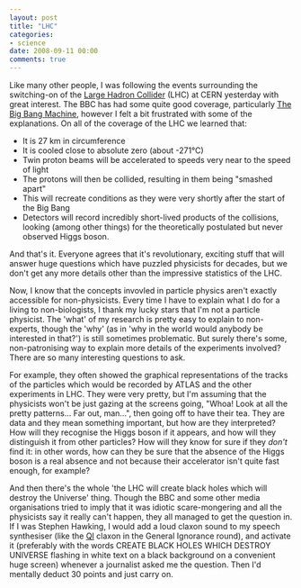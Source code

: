 ```yaml
---
layout: post
title: "LHC"
categories:
- science
date: 2008-09-11 00:00
comments: true
---
```


<p>Like many other people, I was following the events surrounding the switching-on of the <a href="http://www.cern.ch/lhc">Large Hadron Collider</a> (LHC) at CERN yesterday with great interest. The BBC has had some quite good coverage, particularly <a href="http://www.bbc.co.uk/iplayer/episode/b00dccnr/">The Big Bang Machine</a>, however I felt a bit frustrated with some of the explanations. On all of the coverage of the LHC we learned that:</p>

<ul>
<li>It is 27 km in circumference</li>
<li>It is cooled close to absolute zero (about -271&deg;C)</li>
<li>Twin proton beams will be accelerated to speeds very near to the speed of light</li>
<li>The protons will then be collided, resulting in them being "smashed apart"</li>
<li>This will recreate conditions as they were very shortly after the start of the Big Bang</li>
<li>Detectors will record incredibly short-lived products of the collisions, looking (among other things) for the theoretically postulated but never observed Higgs boson.</li>
</ul>

<p>And that's it. Everyone agrees that it's revolutionary, exciting stuff that will answer huge questions which have puzzled physicists for decades, but we don't get any more details other than the impressive statistics of the LHC.</p>

<p>Now, I know that the concepts invovled in particle physics aren't exactly accessible for non-physicists. Every time I have to explain what I do for a living to non-biologists, I thank my lucky stars that I'm not a particle physicist. The 'what' of my research is pretty easy to explain to non-experts, though the 'why' (as in 'why in the world would anybody be interested in that?') is still sometimes problematic. But surely there's some, non-patronising way to explain more details of the experiments involved? There are so many interesting questions to ask.</p>

<p>For example, they often showed the graphical representations of the tracks of the particles which would be recorded by ATLAS and the other experiments in LHC. They were very pretty, but I'm assuming that the physicists won't be just gazing at the screens going, "Whoa! Look at all the pretty patterns... Far out, man...", then going off to have their tea. They are data and they mean something important, but how are they interpreted? How will they recognise the Higgs boson if it appears, and how will they distinguish it from other particles? How will they know for sure if they <em>don't</em> find it: in other words, how can they be sure that the absence of the Higgs boson is a real absence and not because their accelerator isn't quite fast enough, for example?</p>

<p>And then there's the whole 'the LHC will create black holes which will destroy the Universe' thing. Though the BBC and some other media organisations tried to imply that it was idiotic scare-mongering and all the physicists say it really can't happen, they all managed to get the question in. If I was Stephen Hawking, I would add a loud claxon sound to my speech synthesiser (like the <a href="http://www.qi.com/">QI</a> claxon in the General Ignorance round), and activate it (preferably with the words CREATE BLACK HOLES WHICH DESTROY UNIVERSE flashing in white text on a black background on a convenient huge screen) whenever a journalist asked me the question. Then I'd mentally deduct 30 points and just carry on.</p>



